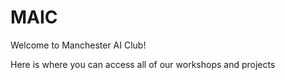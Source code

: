 # MAIC

Welcome to Manchester AI Club!

Here is where you can access all of our workshops and projects

